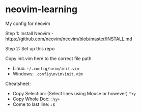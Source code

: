 # neovim-learning
My config for neovim

Step 1: 
Install Neovim - https://github.com/neovim/neovim/blob/master/INSTALL.md

Step 2: Set up this repo

Copy init.vim here to the correct file path
- Linux: `~/.config/nvim/init.vim`
- Windows: `.config\nvim\init.vim`

Cheatsheet:

- Copy Selection: (Select lines using Mouse or however) `"+y`
- Copy Whole Doc: `:%y+`
- Come to last line: `:$`
